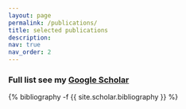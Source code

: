 ```yaml
---
layout: page
permalink: /publications/
title: selected publications
description: 
nav: true
nav_order: 2
---
```

### Full list see my [Google Scholar](https://scholar.google.com/citations?user=fPcIPt0AAAAJ&hl=en)
<!-- _pages/publications.md -->
<div class="publications">

{% bibliography -f {{ site.scholar.bibliography }} %}

</div>
